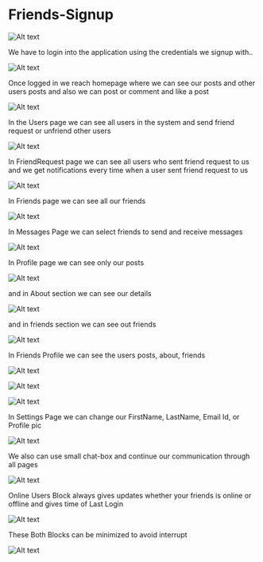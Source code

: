 # Friends-Signup

![Alt text](images/friendslogo.png?raw=true "Optional Title")


We have to login into the application using the credentials we signup with..

![Alt text](shots/login.png?raw=true "Login Page")

Once logged in we reach homepage where we can see our posts and other users posts and also we can post or comment and like a post

![Alt text](shots/home.png?raw=true "Homepage")

In the Users page we can see all users in the system and send friend request or unfriend other users

![Alt text](shots/users.png?raw=true "Users Page")

In FriendRequest page we can see all users who sent friend request to us and we get notifications every time when a user sent friend request to us

![Alt text](shots/friendreqs.png?raw=true "FriendRequest Page")

In Friends page we can see all our friends

![Alt text](shots/friends.png?raw=true "Friends Page")

In Messages Page we can select friends to send and receive messages

![Alt text](shots/messages.png?raw=true "Messages Page")

In Profile page we can see only our posts

![Alt text](shots/profile-posts.png?raw=true "Profile Posts")

and in About section we can see our details

![Alt text](shots/profile-about.png?raw=true "Profile About")

and in friends section we can see out friends

![Alt text](shots/profile-friends.png?raw=true "Profile Friends")

In Friends Profile we can see the users posts, about, friends

![Alt text](shots/friend-profile.png?raw=true "Friends Profile Page")

![Alt text](shots/friend-about.png?raw=true "Friends Profile Page")

![Alt text](shots/friend-friends.png?raw=true "Friends Profile Page")

In Settings Page we can change our FirstName, LastName, Email Id, or Profile pic

![Alt text](shots/settings.png?raw=true "Settings Page")

We also can use small chat-box and continue our communication through all pages

![Alt text](shots/chat-box.png?raw=true "Chat-Box")

Online Users Block always gives updates whether your friends is online or offline and gives time of Last Login

![Alt text](shots/online-users.png?raw=true "Online-Box")

These Both Blocks can be minimized to avoid interrupt

![Alt text](shots/chat-box-toggle.png?raw=true "Toggle-Boxes")
